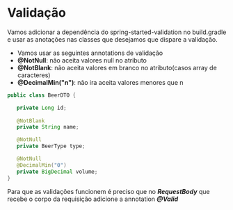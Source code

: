 # Validação

Vamos adicionar a dependência do spring-started-validation no build.gradle
 e usar as anotações nas classes que desejamos que dispare a validação.

- Vamos usar as seguintes annotations de validação
- **@NotNull**: não aceita valores null no atributo
- **@NotBlank**: não aceita valores em branco no atributo(casos array de caracteres)
- **@DecimalMin("n")**: não ira aceita valores menores que n


 ~~~ java
 public class BeerDTO {

    private Long id;
    
    @NotBlank
    private String name;

    @NotNull
    private BeerType type;

    @NotNull
    @DecimalMin("0")
    private BigDecimal volume;
}

 ~~~

 Para que as validações funcionem é preciso que no ***RequestBody*** que recebe o corpo
 da requisição adicione a annotation ***@Valid***